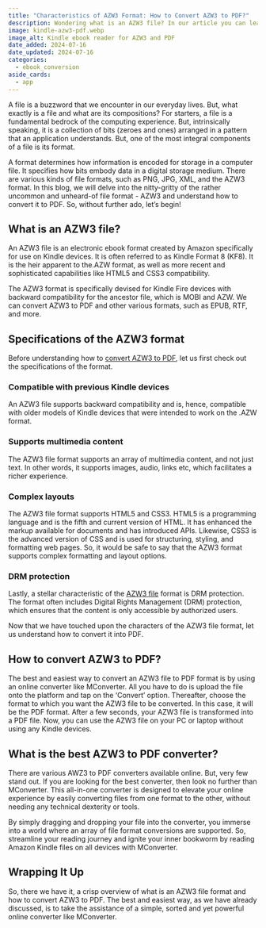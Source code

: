 ```yaml
---
title: "Characteristics of AZW3 Format: How to Convert AZW3 to PDF?"
description: Wondering what is an AZW3 file? In our article you can learn about the specifications of the AZW3 file, how to convert AZW3 to PDF file and much more.
image: kindle-azw3-pdf.webp
image_alt: Kindle ebook reader for AZW3 and PDF
date_added: 2024-07-16
date_updated: 2024-07-16
categories:
  - ebook_conversion
aside_cards:
  - app
---
```


A file is a buzzword that we encounter in our everyday lives. But, what exactly is a file and what are its compositions? For starters, a file is a fundamental bedrock of the computing experience. But, intrinsically speaking, it is a collection of bits (zeroes and ones) arranged in a pattern that an application understands. But, one of the most integral components of a file is its format. 

A format determines how information is encoded for storage in a computer file. It specifies how bits embody data in a digital storage medium. There are various kinds of file formats, such as PNG, JPG, XML, and the AZW3 format. In this blog, we will delve into the nitty-gritty of the rather uncommon and unheard-of file format - AZW3 and understand how to convert it to PDF. So, without further ado, let’s begin!

## What is an AZW3 file?

An AZW3 file is an electronic ebook format created by Amazon specifically for use on Kindle devices. It is often referred to as Kindle Format 8 (KF8). It is the heir apparent to the.AZW format, as well as more recent and sophisticated capabilities like HTML5 and CSS3 compatibility. 

The AZW3 format is specifically devised for Kindle Fire devices with backward compatibility for the ancestor file, which is MOBI and AZW. We can convert AZW3 to PDF and other various formats, such as EPUB, RTF, and more.

## Specifications of the AZW3 format

Before understanding how to [convert AZW3 to PDF](https://mconverter.eu/convert/azw3/pdf/), let us first check out the specifications of the format.

### Compatible with previous Kindle devices

An AZW3 file supports backward compatibility and is, hence, compatible with older models of Kindle devices that were intended to work on the .AZW format.

### Supports multimedia content

The AZW3 file format supports an array of multimedia content, and not just text. In other words, it supports images, audio, links etc, which facilitates a richer experience.

### Complex layouts

The AZW3 file format supports HTML5 and CSS3. HTML5 is a programming language and is the fifth and current version of HTML. It has enhanced the markup available for documents and has introduced APIs. Likewise, CSS3 is the advanced version of CSS and is used for structuring, styling, and formatting web pages. So, it would be safe to say that the AZW3 format supports complex formatting and layout options.

### DRM protection

Lastly, a stellar characteristic of the [AZW3 file](https://mconverter.eu/convert/azw3/) format is DRM protection. The format often includes Digital Rights Management (DRM) protection, which ensures that the content is only accessible by authorized users. 

Now that we have touched upon the characters of the AZW3 file format, let us understand how to convert it into PDF.

## How to convert AZW3 to PDF?

The best and easiest way to convert an AZW3 file to PDF format is by using an online converter like MConverter. All you have to do is upload the file onto the platform and tap on the ‘Convert’ option. Thereafter, choose the format to which you want the AZW3 file to be converted. In this case, it will be the PDF format. After a few seconds, your AZW3 file is transformed into a PDF file. Now, you can use the AZW3 file on your PC or laptop without using any Kindle devices.

## What is the best AZW3 to PDF converter?

There are various AWZ3 to PDF converters available online. But, very few stand out. If you are looking for the best converter, then look no further than MConverter. This all-in-one converter is designed to elevate your online experience by easily converting files from one format to the other, without needing any technical dexterity or tools. 

By simply dragging and dropping your file into the converter, you immerse into a world where an array of file format conversions are supported. So, streamline your reading journey and ignite your inner bookworm by reading Amazon Kindle files on all devices with MConverter.

## Wrapping It Up

So, there we have it, a crisp overview of what is an AZW3 file format and how to convert AZW3 to PDF. The best and easiest way, as we have already discussed, is to take the assistance of a simple, sorted and yet powerful online converter like MConverter.